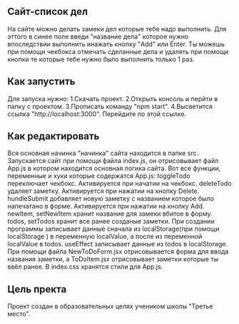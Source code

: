 ## Сайт-список дел

На сайте можно делать замеки дел которые тебе надо выполнить.
Для эттого в синее поле введи "название дела" которое нужно впоследствии выполнить инажать кнопку "Add" или Enter.
Ты можешь при помощи чекбокса отмечать сделанные дела и удалять при помощи кнопки те которые тебе нужно было выполнить только 1 раз.

## Как запустить

Для запуска нужно:
1.Скачать проект.
2.Открыть консоль и перйти в папку с проектом.
3.Прописать команду "npm start".
4.Высветится ссылка "http://localhost:3000". Перейдите по этой ссылке.

## Как редактировать

Вся основная начинка "начинка" сайта находится в папке src. Запускается сайт при помощи файла index.js, он отрисовывает файл App.js в котором находится основная логика сайта.
Вот все функции, переменные и хуки которые содержатся App.js:
toggleTodo переключает чекбокс. Активируется при начатии на чекбокс.
deleteTodo удаляет заметку. Активируется при нажатии на кнопку Delete. 
hundleSubmit добавляет новую заметку с названием которое было напечатано в форме. Активируется при нажатии на кнопку Add.
newItem, setNewItem хранит название для замеки вбитое в форму.
todos, setTodos хранит все ранее созданые заметки. При создании программы записывает данные сначала из localStorage(при помощи localStorage ) в переменную localValue, а после из переменной localValue в todos.
useEffect записывает данные из todos в localStorage.
При помощи файла NewToDoForm.jsx отрисовывается форма для ввода названия заметки, а ToDoItem.jsx отрисовывает заметки которые ты ввёл ранее.
В index.css хранятся стили для App.js.

## Цель пректа

Проект создан в образовательных целях учеником школы "Третье место".